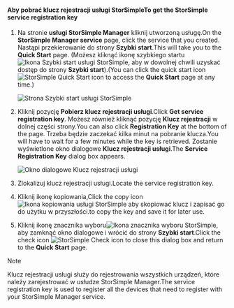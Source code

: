 <!--author=SharS last changed: 9/17/15-->


#### <a name="to-get-the-storsimple-service-registration-key"></a><span data-ttu-id="8eea7-101">Aby pobrać klucz rejestracji usługi StorSimple</span><span class="sxs-lookup"><span data-stu-id="8eea7-101">To get the StorSimple service registration key</span></span>
1. <span data-ttu-id="8eea7-102">Na stronie **usługi StorSimple Manager** kliknij utworzoną usługę.</span><span class="sxs-lookup"><span data-stu-id="8eea7-102">On the **StorSimple Manager service** page, click the service that you created.</span></span> <span data-ttu-id="8eea7-103">Nastąpi przekierowanie do strony **Szybki start**.</span><span class="sxs-lookup"><span data-stu-id="8eea7-103">This will take you to the **Quick Start** page.</span></span> <span data-ttu-id="8eea7-104">(Możesz kliknąć ikonę szybkiego startu ![Ikona Szybki start usługi StorSimple ](./media/storsimple-get-service-registration-key-gov/HCS_QuickStartIcon-include.png), aby w dowolnej chwili uzyskać dostęp do strony **Szybki start**).</span><span class="sxs-lookup"><span data-stu-id="8eea7-104">(You can click the quick start icon ![StorSimple Quick Start icon ](./media/storsimple-get-service-registration-key-gov/HCS_QuickStartIcon-include.png) to access the **Quick Start** page at any time.)</span></span>
   
     ![Strona Szybki start usługi StorSimple](./media/storsimple-get-service-registration-key-gov/HCS_ServiceQuickStart-gov-include.png)
2. <span data-ttu-id="8eea7-106">Kliknij pozycję **Pobierz klucz rejestracji usługi**.</span><span class="sxs-lookup"><span data-stu-id="8eea7-106">Click **Get service registration key**.</span></span> <span data-ttu-id="8eea7-107">Możesz również kliknąć pozycję **Klucz rejestracji** w dolnej części strony.</span><span class="sxs-lookup"><span data-stu-id="8eea7-107">You can also click **Registration Key** at the bottom of the page.</span></span> <span data-ttu-id="8eea7-108">Trzeba będzie zaczekać kilka minut na pobranie klucza.</span><span class="sxs-lookup"><span data-stu-id="8eea7-108">You will have to wait for a few minutes while the key is retrieved.</span></span> <span data-ttu-id="8eea7-109">Zostanie wyświetlone okno dialogowe **Klucz rejestracji usługi**.</span><span class="sxs-lookup"><span data-stu-id="8eea7-109">The **Service Registration Key** dialog box appears.</span></span>
   
     ![Okno dialogowe Klucz rejestracji usługi](./media/storsimple-get-service-registration-key-gov/HCS_ServiceRegistrationKey-gov-include.png)
3. <span data-ttu-id="8eea7-111">Zlokalizuj klucz rejestracji usługi.</span><span class="sxs-lookup"><span data-stu-id="8eea7-111">Locate the service registration key.</span></span>
4. <span data-ttu-id="8eea7-112">Kliknij ikonę kopiowania,</span><span class="sxs-lookup"><span data-stu-id="8eea7-112">Click the copy icon</span></span> ![Ikona kopiowania usługi StorSimple](./media/storsimple-get-service-registration-key-gov/HCS_CopyIcon-include.png) <span data-ttu-id="8eea7-114">aby skopiować klucz i zapisać go do użytku w przyszłości.</span><span class="sxs-lookup"><span data-stu-id="8eea7-114">to copy the key and save it for later use.</span></span>
5. <span data-ttu-id="8eea7-115">Kliknij ikonę znacznika wyboru![Ikona znacznika wyboru StorSimple](./media/storsimple-get-service-registration-key-gov/HCS_CheckIcon-include.png), aby zamknąć okno dialogowe i wrócić do strony **Szybki start**.</span><span class="sxs-lookup"><span data-stu-id="8eea7-115">Click the check icon ![StorSimple Check icon](./media/storsimple-get-service-registration-key-gov/HCS_CheckIcon-include.png) to close this dialog box and return to the **Quick Start** page.</span></span>

> [!NOTE]
> <span data-ttu-id="8eea7-116">Klucz rejestracji usługi służy do rejestrowania wszystkich urządzeń, które należy zarejestrować w usłudze StorSimple Manager.</span><span class="sxs-lookup"><span data-stu-id="8eea7-116">The service registration key is used to register all the devices that need to register with your StorSimple Manager service.</span></span>
> 
> 

